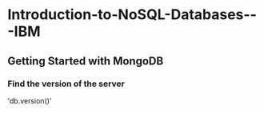 # Introduction-to-NoSQL-Databases---IBM

## Getting Started with MongoDB

### Find the version of the server

\'db.version()\'
